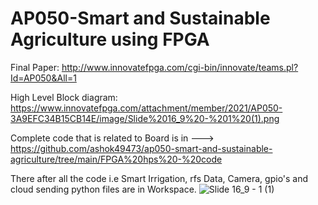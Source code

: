 # AP050-Smart and Sustainable Agriculture using FPGA

Final Paper:
http://www.innovatefpga.com/cgi-bin/innovate/teams.pl?Id=AP050&All=1

High Level Block diagram:
https://www.innovatefpga.com/attachment/member/2021/AP050-3A9EFC34B15CB14E/image/Slide%2016_9%20-%201%20(1).png


Complete code that is related to Board is in ---> https://github.com/ashok49473/ap050-smart-and-sustainable-agriculture/tree/main/FPGA%20hps%20-%20code

There after all the code i.e Smart Irrigation, rfs Data, Camera, gpio's and cloud sending python files are in Workspace.
![Slide 16_9 - 1 (1)](https://user-images.githubusercontent.com/73692009/163812147-015cf86e-6b51-4a36-b443-d8c2bdf3f9eb.png)
